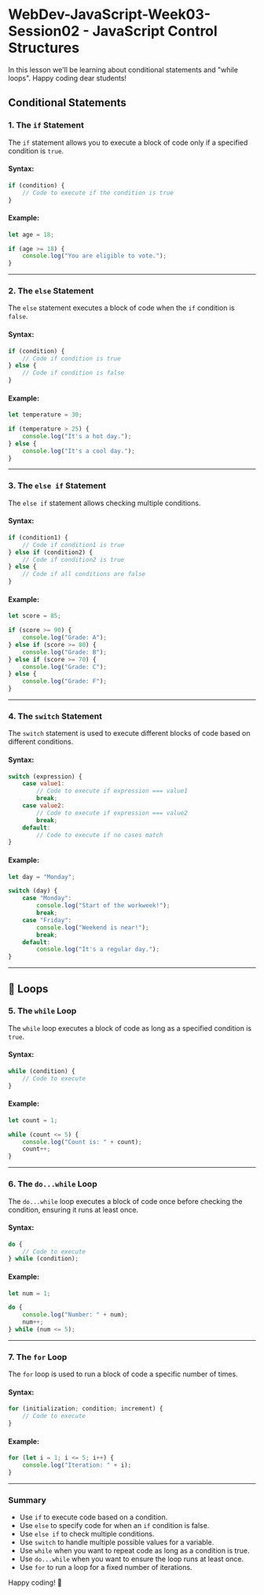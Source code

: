 # WebDev-JavaScript-Week03-Session02  -  JavaScript Control Structures
In this lesson we'll be learning about conditional statements and "while loops".  Happy coding dear students!


## Conditional Statements

### 1. The `if` Statement
The `if` statement allows you to execute a block of code only if a specified condition is `true`.

#### Syntax:
```javascript
if (condition) {
    // Code to execute if the condition is true
}
```

#### Example:
```javascript
let age = 18;

if (age >= 18) {
    console.log("You are eligible to vote.");
}
```

---

### 2. The `else` Statement
The `else` statement executes a block of code when the `if` condition is `false`.

#### Syntax:
```javascript
if (condition) {
    // Code if condition is true
} else {
    // Code if condition is false
}
```

#### Example:
```javascript
let temperature = 30;

if (temperature > 25) {
    console.log("It's a hot day.");
} else {
    console.log("It's a cool day.");
}
```

---

### 3. The `else if` Statement
The `else if` statement allows checking multiple conditions.

#### Syntax:
```javascript
if (condition1) {
    // Code if condition1 is true
} else if (condition2) {
    // Code if condition2 is true
} else {
    // Code if all conditions are false
}
```

#### Example:
```javascript
let score = 85;

if (score >= 90) {
    console.log("Grade: A");
} else if (score >= 80) {
    console.log("Grade: B");
} else if (score >= 70) {
    console.log("Grade: C");
} else {
    console.log("Grade: F");
}
```

---

### 4. The `switch` Statement
The `switch` statement is used to execute different blocks of code based on different conditions.

#### Syntax:
```javascript
switch (expression) {
    case value1:
        // Code to execute if expression === value1
        break;
    case value2:
        // Code to execute if expression === value2
        break;
    default:
        // Code to execute if no cases match
}
```

#### Example:
```javascript
let day = "Monday";

switch (day) {
    case "Monday":
        console.log("Start of the workweek!");
        break;
    case "Friday":
        console.log("Weekend is near!");
        break;
    default:
        console.log("It's a regular day.");
}
```

---
## 📌 Loops

### 5. The `while` Loop
The `while` loop executes a block of code as long as a specified condition is `true`.

#### Syntax:
```javascript
while (condition) {
    // Code to execute
}
```

#### Example:
```javascript
let count = 1;

while (count <= 5) {
    console.log("Count is: " + count);
    count++;
}
```

---

### 6. The `do...while` Loop
The `do...while` loop executes a block of code once before checking the condition, ensuring it runs at least once.

#### Syntax:
```javascript
do {
    // Code to execute
} while (condition);
```

#### Example:
```javascript
let num = 1;

do {
    console.log("Number: " + num);
    num++;
} while (num <= 5);
```

---

### 7. The `for` Loop
The `for` loop is used to run a block of code a specific number of times.

#### Syntax:
```javascript
for (initialization; condition; increment) {
    // Code to execute
}
```

#### Example:
```javascript
for (let i = 1; i <= 5; i++) {
    console.log("Iteration: " + i);
}
```

---

### Summary
- Use `if` to execute code based on a condition.
- Use `else` to specify code for when an `if` condition is false.
- Use `else if` to check multiple conditions.
- Use `switch` to handle multiple possible values for a variable.
- Use `while` when you want to repeat code as long as a condition is true.
- Use `do...while` when you want to ensure the loop runs at least once.
- Use `for` to run a loop for a fixed number of iterations.

Happy coding! 🚀
